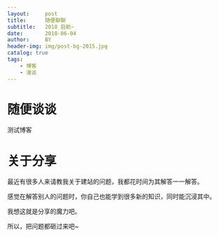 ```yaml
---
layout:     post
title:      随便聊聊
subtitle:   2018 启航~
date:       2018-06-04
author:     BY
header-img: img/post-bg-2015.jpg
catalog: true
tags:
    - 博客
    - 漫谈
---
```


# 随便谈谈

  测试博客

# 关于分享

最近有很多人来请教我关于建站的问题，我都花时间为其解答一一解答。

感觉在解答别人的问题时，你自己也能学到很多新的知识，同时能沉浸其中。

我想这就是分享的魔力吧。

所以，把问题都砸过来吧~

